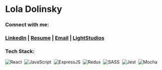 # Lola Dolinsky

### Connect with me:
<h3><a href="https://www.linkedin.com/in/lola-dolinsky/">LinkedIn</a> | <a href="./LD - 2025 Resume.pdf" type="application/pdf">Resume</a> | <a href="mailto:dolinsky.lola@gmail.com">Email</a> | <a href="https://www.lightstudios.net/">LightStudios</a></h3>

<h3>Tech Stack:</h3>
  <p>
    <img alt="React" src="https://img.shields.io/badge/react%20-%2320232a.svg?&style=for-the-badge&logo=react&logoColor=%2361DAFB" />&nbsp;
    <img alt="JavaScript" src="https://img.shields.io/badge/javascript%20-%23323330.svg?&style=for-the-badge&logo=javascript&logoColor=%23F7DF1E" />&nbsp;
    <img alt="ExpressJS" src="https://img.shields.io/badge/express%20-%23007ACC.svg?&style=for-the-badge&logo=express&logoColor=white"/>&nbsp;
    <img alt="Redux" src="https://img.shields.io/badge/redux%20-%23593d88.svg?&style=for-the-badge&logo=redux&logoColor=white" />&nbsp;
    <img alt="SASS" src="https://img.shields.io/badge/SASS%20-hotpink.svg?&style=for-the-badge&logo=SASS&logoColor=white"/>&nbsp;
    <img alt="Jest" src="https://img.shields.io/badge/-jest-%23C21325?&style=for-the-badge&logo=jest&logoColor=white"/>&nbsp;
    <img alt="Mocha" src="https://img.shields.io/badge/-mocha-%238D6748?&style=for-the-badge&logo=mocha&logoColor=white"/>&nbsp;
  </p>
